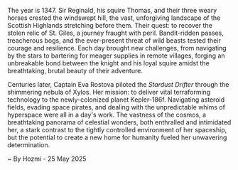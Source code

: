 
The year is 1347.  Sir Reginald, his squire Thomas, and their three weary horses crested the windswept hill, the vast, unforgiving landscape of the Scottish Highlands stretching before them.  Their quest: to recover the stolen relic of St. Giles, a journey fraught with peril.  Bandit-ridden passes, treacherous bogs, and the ever-present threat of wild beasts tested their courage and resilience.  Each day brought new challenges, from navigating by the stars to bartering for meager supplies in remote villages, forging an unbreakable bond between the knight and his loyal squire amidst the breathtaking, brutal beauty of their adventure.


Centuries later, Captain Eva Rostova piloted the *Stardust Drifter* through the shimmering nebula of Xylos.  Her mission: to deliver vital terraforming technology to the newly-colonized planet Kepler-186f.  Navigating asteroid fields, evading space pirates, and dealing with the unpredictable whims of hyperspace were all in a day's work.  The vastness of the cosmos, a breathtaking panorama of celestial wonders, both enthralled and intimidated her, a stark contrast to the tightly controlled environment of her spaceship,  but the potential to create a new home for humanity fueled her unwavering determination.

~ By Hozmi - 25 May 2025
